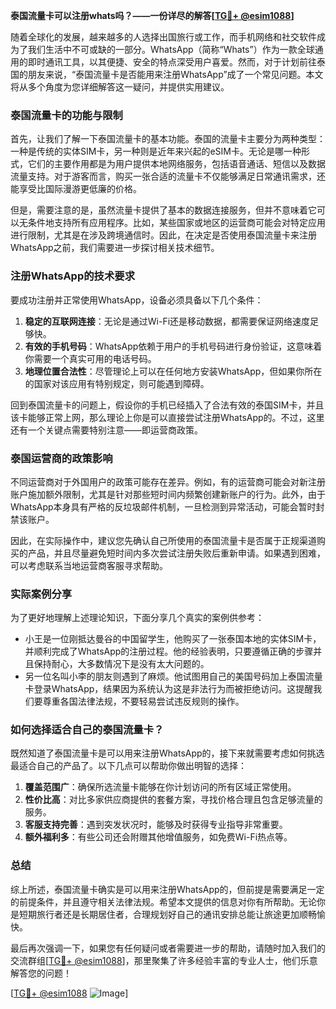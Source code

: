 **泰国流量卡可以注册whats吗？——一份详尽的解答[[TG💪+ @esim1088](https://t.me/s/esim1088)]**

随着全球化的发展，越来越多的人选择出国旅行或工作，而手机网络和社交软件成为了我们生活中不可或缺的一部分。WhatsApp（简称“Whats”）作为一款全球通用的即时通讯工具，以其便捷、安全的特点深受用户喜爱。然而，对于计划前往泰国的朋友来说，“泰国流量卡是否能用来注册WhatsApp”成了一个常见问题。本文将从多个角度为您详细解答这一疑问，并提供实用建议。

### 泰国流量卡的功能与限制

首先，让我们了解一下泰国流量卡的基本功能。泰国的流量卡主要分为两种类型：一种是传统的实体SIM卡，另一种则是近年来兴起的eSIM卡。无论是哪一种形式，它们的主要作用都是为用户提供本地网络服务，包括语音通话、短信以及数据流量支持。对于游客而言，购买一张合适的流量卡不仅能够满足日常通讯需求，还能享受比国际漫游更低廉的价格。

但是，需要注意的是，虽然流量卡提供了基本的数据连接服务，但并不意味着它可以无条件地支持所有应用程序。比如，某些国家或地区的运营商可能会对特定应用进行限制，尤其是在涉及跨境通信时。因此，在决定是否使用泰国流量卡来注册WhatsApp之前，我们需要进一步探讨相关技术细节。

### 注册WhatsApp的技术要求

要成功注册并正常使用WhatsApp，设备必须具备以下几个条件：
1. **稳定的互联网连接**：无论是通过Wi-Fi还是移动数据，都需要保证网络速度足够快。
2. **有效的手机号码**：WhatsApp依赖于用户的手机号码进行身份验证，这意味着你需要一个真实可用的电话号码。
3. **地理位置合法性**：尽管理论上可以在任何地方安装WhatsApp，但如果你所在的国家对该应用有特别规定，则可能遇到障碍。

回到泰国流量卡的问题上，假设你的手机已经插入了合法有效的泰国SIM卡，并且该卡能够正常上网，那么理论上你是可以直接尝试注册WhatsApp的。不过，这里还有一个关键点需要特别注意——即运营商政策。

### 泰国运营商的政策影响

不同运营商对于外国用户的政策可能存在差异。例如，有的运营商可能会对新注册账户施加额外限制，尤其是针对那些短时间内频繁创建新账户的行为。此外，由于WhatsApp本身具有严格的反垃圾邮件机制，一旦检测到异常活动，可能会暂时封禁该账户。

因此，在实际操作中，建议您先确认自己所使用的泰国流量卡是否属于正规渠道购买的产品，并且尽量避免短时间内多次尝试注册失败后重新申请。如果遇到困难，可以考虑联系当地运营商客服寻求帮助。

### 实际案例分享

为了更好地理解上述理论知识，下面分享几个真实的案例供参考：
- 小王是一位刚抵达曼谷的中国留学生，他购买了一张泰国本地的实体SIM卡，并顺利完成了WhatsApp的注册过程。他的经验表明，只要遵循正确的步骤并且保持耐心，大多数情况下是没有太大问题的。
- 另一位名叫小李的朋友则遇到了麻烦。他试图用自己的美国号码加上泰国流量卡登录WhatsApp，结果因为系统认为这是非法行为而被拒绝访问。这提醒我们要尊重各国法律法规，不要轻易尝试违反规则的操作。

### 如何选择适合自己的泰国流量卡？

既然知道了泰国流量卡是可以用来注册WhatsApp的，接下来就需要考虑如何挑选最适合自己的产品了。以下几点可以帮助你做出明智的选择：

1. **覆盖范围广**：确保所选流量卡能够在你计划访问的所有区域正常使用。
2. **性价比高**：对比多家供应商提供的套餐方案，寻找价格合理且包含足够流量的服务。
3. **客服支持完善**：遇到突发状况时，能够及时获得专业指导非常重要。
4. **额外福利多**：有些公司还会附赠其他增值服务，如免费Wi-Fi热点等。

### 总结

综上所述，泰国流量卡确实是可以用来注册WhatsApp的，但前提是需要满足一定的前提条件，并且遵守相关法律法规。希望本文提供的信息对你有所帮助。无论你是短期旅行者还是长期居住者，合理规划好自己的通讯安排总能让旅途更加顺畅愉快。

最后再次强调一下，如果您有任何疑问或者需要进一步的帮助，请随时加入我们的交流群组[[TG💪+ @esim1088](https://t.me/s/esim1088)]，那里聚集了许多经验丰富的专业人士，他们乐意解答您的问题！

[[TG💪+ @esim1088](https://t.me/s/esim1088) ![Image](https://i.postimg.cc/4NQfJmqS/Snipaste-2025-05-13-00-14-12.png)]